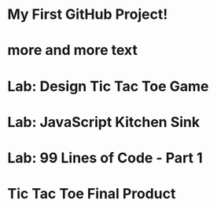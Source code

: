 # My First GitHub Project!
# more and more text
# Lab: Design Tic Tac Toe Game
# Lab: JavaScript Kitchen Sink
# Lab: 99 Lines of Code - Part 1
# Tic Tac Toe Final Product

